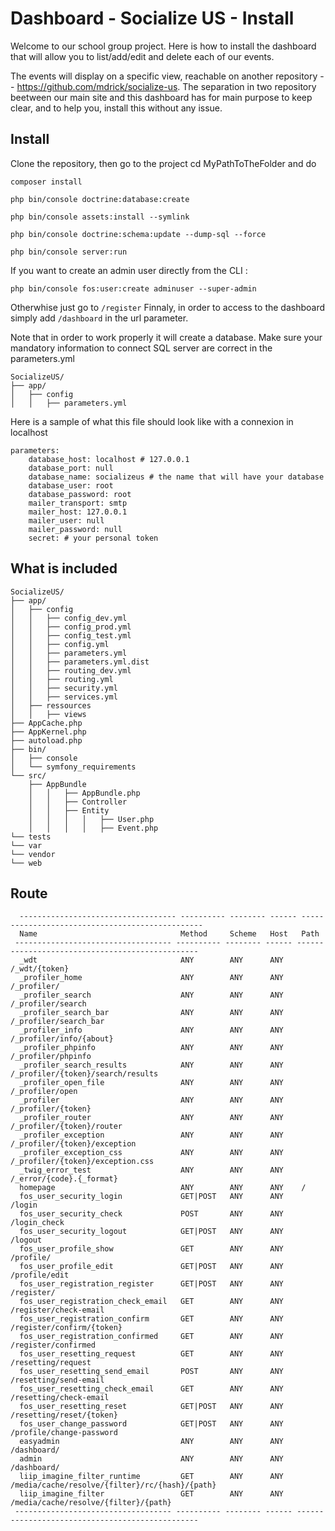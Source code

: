 Dashboard - Socialize US - Install
========================

Welcome to our school group project. 
Here is how to install the dashboard that will allow you to list/add/edit and delete each of our events.

The events will display on a specific view, reachable on another repository -- https://github.com/mdrick/socialize-us. The separation in two repository beetween our main site and this dashboard has for main purpose to keep clear, and to help you, install this without any issue.

Install
--------------
Clone the repository, then go to the project cd MyPathToTheFolder and do
```
composer install

php bin/console doctrine:database:create

php bin/console assets:install --symlink

php bin/console doctrine:schema:update --dump-sql --force

php bin/console server:run
```
If you want to create an admin user directly from the CLI :
```
php bin/console fos:user:create adminuser --super-admin
```
Otherwhise just go to ```/register```
Finnaly, in order to access to the dashboard simply add ```/dashboard``` in the url parameter. 


Note that in order to work properly it will create a database. Make sure your mandatory information to connect SQL server are correct in the parameters.yml
```
SocializeUS/
├── app/
│   ├── config
│   │   ├── parameters.yml
```
Here is a sample of what this file should look like with a connexion in localhost
```
parameters:
    database_host: localhost # 127.0.0.1
    database_port: null
    database_name: socializeus # the name that will have your database
    database_user: root
    database_password: root 
    mailer_transport: smtp
    mailer_host: 127.0.0.1
    mailer_user: null
    mailer_password: null
    secret: # your personal token 

```

What is included
--------------

```
SocializeUS/
├── app/
│   ├── config
│   │   ├── config_dev.yml
│   │   ├── config_prod.yml
│   │   ├── config_test.yml
│   │   ├── config.yml
│   │   ├── parameters.yml
│   │   ├── parameters.yml.dist
│   │   ├── routing_dev.yml
│   │   ├── routing.yml
│   │   ├── security.yml
│   │   ├── services.yml
│   ├── ressources
│   │   ├── views
├── AppCache.php
├── AppKernel.php
├── autoload.php
├── bin/
│   ├── console
│   └── symfony_requirements
└── src/
    ├── AppBundle
    │   │   ├── AppBundle.php
    │   │   ├── Controller
    │   │   ├── Entity
    │   │   │   │   ├── User.php
    │   │   │   │   ├── Event.php
└── tests
└── var
└── vendor
└── web
```

Route
--------------
```
  ----------------------------------- ---------- -------- ------ ------------------------------------------------
  Name                                Method     Scheme   Host   Path
 ----------------------------------- ---------- -------- ------ ------------------------------------------------
  _wdt                                ANY        ANY      ANY    /_wdt/{token}
  _profiler_home                      ANY        ANY      ANY    /_profiler/
  _profiler_search                    ANY        ANY      ANY    /_profiler/search
  _profiler_search_bar                ANY        ANY      ANY    /_profiler/search_bar
  _profiler_info                      ANY        ANY      ANY    /_profiler/info/{about}
  _profiler_phpinfo                   ANY        ANY      ANY    /_profiler/phpinfo
  _profiler_search_results            ANY        ANY      ANY    /_profiler/{token}/search/results
  _profiler_open_file                 ANY        ANY      ANY    /_profiler/open
  _profiler                           ANY        ANY      ANY    /_profiler/{token}
  _profiler_router                    ANY        ANY      ANY    /_profiler/{token}/router
  _profiler_exception                 ANY        ANY      ANY    /_profiler/{token}/exception
  _profiler_exception_css             ANY        ANY      ANY    /_profiler/{token}/exception.css
  _twig_error_test                    ANY        ANY      ANY    /_error/{code}.{_format}
  homepage                            ANY        ANY      ANY    /
  fos_user_security_login             GET|POST   ANY      ANY    /login
  fos_user_security_check             POST       ANY      ANY    /login_check
  fos_user_security_logout            GET|POST   ANY      ANY    /logout
  fos_user_profile_show               GET        ANY      ANY    /profile/
  fos_user_profile_edit               GET|POST   ANY      ANY    /profile/edit
  fos_user_registration_register      GET|POST   ANY      ANY    /register/
  fos_user_registration_check_email   GET        ANY      ANY    /register/check-email
  fos_user_registration_confirm       GET        ANY      ANY    /register/confirm/{token}
  fos_user_registration_confirmed     GET        ANY      ANY    /register/confirmed
  fos_user_resetting_request          GET        ANY      ANY    /resetting/request
  fos_user_resetting_send_email       POST       ANY      ANY    /resetting/send-email
  fos_user_resetting_check_email      GET        ANY      ANY    /resetting/check-email
  fos_user_resetting_reset            GET|POST   ANY      ANY    /resetting/reset/{token}
  fos_user_change_password            GET|POST   ANY      ANY    /profile/change-password
  easyadmin                           ANY        ANY      ANY    /dashboard/
  admin                               ANY        ANY      ANY    /dashboard/
  liip_imagine_filter_runtime         GET        ANY      ANY    /media/cache/resolve/{filter}/rc/{hash}/{path}
  liip_imagine_filter                 GET        ANY      ANY    /media/cache/resolve/{filter}/{path}
 ----------------------------------- ---------- -------- ------ ------------------------------------------------
```
